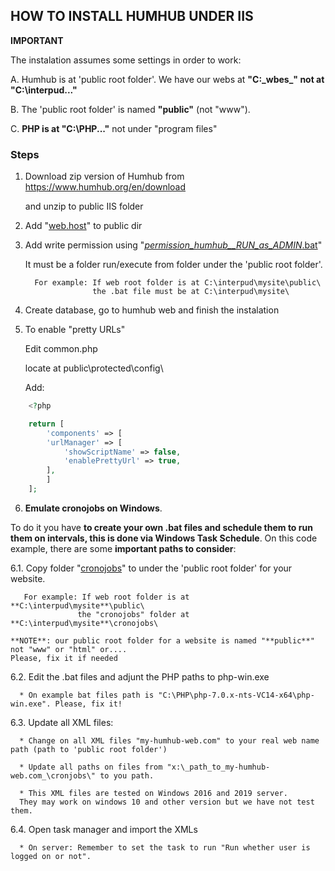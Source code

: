 
## HOW TO INSTALL HUMHUB UNDER IIS 

**IMPORTANT**

The instalation assumes some settings in order to work:

   A. Humhub is at 'public root folder'. We have our webs at **"C:\_wbes_" not at "C:\interpud\..."**

   B. The 'public root folder' is named **"public"** (not "www").
   
   C. **PHP is at "C:\PHP\..."** not under "program files"



### Steps

1. Download zip version of Humhub from https://www.humhub.org/en/download

   and unzip to public IIS folder



2. Add "[web.host](https://github.com/Buliwyfa/humhub_windows_installation/blob/master/web.config)" to public dir



3. Add write permission using  "[_permission_humhub__RUN_as_ADMIN_.bat](https://github.com/Buliwyfa/humhub_windows_installation/blob/master/_permission_humhub__RUN_as_ADMIN_.bat)"
   
   It must be a folder run/execute from folder under the 'public root folder'.
                  
         For example: If web root folder is at C:\interpud\mysite\public\
                      the .bat file must be at C:\interpud\mysite\

4. Create database, go to humhub web and finish the instalation



5. To enable "pretty URLs"

     Edit
	        common.php

     locate at
	        public\protected\config\

     Add:

```php
	<?php

	return [
	    'components' => [
		'urlManager' => [
		    'showScriptName' => false,
		    'enablePrettyUrl' => true,
		],
	    ]
	];
```

6. **Emulate cronojobs on Windows**.

To do it you have **to create your own .bat files and schedule them to run them on intervals, this is done via Windows Task Schedule**. On this code example, there are some **important paths to consider**:

   6.1. Copy folder "[cronojobs](https://github.com/Buliwyfa/humhub_windows_installation/blob/master/cronojobs/)"
        to under the 'public root folder' for your website.

       For example: If web root folder is at **C:\interpud\mysite**\public\
                   the "cronojobs" folder at **C:\interpud\mysite**\cronojobs\
		   
	**NOTE**: our public root folder for a website is named "**public**" not "www" or "html" or....
	Please, fix it if needed

		   



   6.2. Edit the .bat files and adjunt the PHP paths to php-win.exe
  
      * On example bat files path is "C:\PHP\php-7.0.x-nts-VC14-x64\php-win.exe". Please, fix it!
      
  
   6.3. Update all XML files:
  
      * Change on all XML files "my-humhub-web.com" to your real web name path (path to 'public root folder')
  
      * Update all paths on files from "x:\_path_to_my-humhub-web.com_\cronjobs\" to you path.
      
      * This XML files are tested on Windows 2016 and 2019 server.
      They may work on windows 10 and other version but we have not test them.


   6.4. Open task manager and import the XMLs
  
      * On server: Remember to set the task to run "Run whether user is logged on or not".





